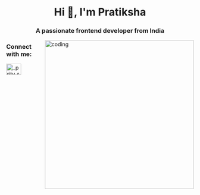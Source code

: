<h1 align="center">Hi 👋, I'm Pratiksha</h1>
<h3 align="center">A passionate frontend developer from India</h3>
<img  align="right" alt="coding" width="400" src="https://www.google.com/url?sa=i&url=https%3A%2F%2Fgithub.com%2Frudrabarad%2FGifs&psig=AOvVaw2FIMPbQeKL_Aq-nUbEHqFn&ust=1695292676054000&source=images&cd=vfe&ved=0CBEQjhxqFwoTCMiYysH_uIEDFQAAAAAdAAAAABAD">
<h3 align="left">Connect with me:</h3>
<p align="left">
<a href="https://instagram.com/_prity_rathor_" target="blank"><img align="center" src="https://raw.githubusercontent.com/rahuldkjain/github-profile-readme-generator/master/src/images/icons/Social/instagram.svg" alt="_prity_rathor_" height="30" width="40" /></a>
</p>
